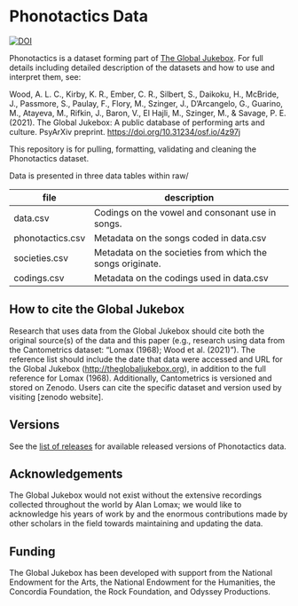 # Phonotactics Data


[![DOI](https://zenodo.org/badge/343250520.svg)](https://zenodo.org/badge/latestdoi/343250520)


Phonotactics is a dataset forming part of [The Global Jukebox](https://theglobaljukebox.org/#). 
For full details including detailed description of the datasets and how to use and interpret them, see:

Wood, A. L. C., Kirby, K. R., Ember, C. R., Silbert, S., Daikoku, H., McBride, J., Passmore, S., Paulay, F., Flory, M., Szinger, J., D’Arcangelo, G., Guarino, M., Atayeva, M., Rifkin, J., Baron, V., El Hajli, M., Szinger, M., & Savage, P. E. (2021). The Global Jukebox: A public database of performing arts and culture. PsyArXiv preprint. https://doi.org/10.31234/osf.io/4z97j


This repository is for pulling, formatting, validating and cleaning the Phonotactics dataset.

Data is presented in three data tables within raw/

| file             | description                                              |
|------------------|----------------------------------------------------------|
| data.csv         | Codings on the vowel and consonant use in songs.         |
| phonotactics.csv | Metadata on the songs coded in data.csv                  |
| societies.csv    | Metadata on the societies from which the songs originate.|
| codings.csv      | Metadata on the codings used in data.csv  				  |


## How to cite the Global Jukebox

Research that uses data from the Global Jukebox should cite both the original source(s) of the data and this paper (e.g., research using data from the Cantometrics dataset: “Lomax (1968); Wood et al. (2021)”). The reference list should include the date that data were accessed and URL for the Global Jukebox (http://theglobaljukebox.org), in addition to the full reference for Lomax (1968). Additionally, Cantometrics is versioned and stored on Zenodo. Users can cite the specific dataset and version used by visiting [zenodo website].

## Versions

See the [list of releases](https://github.com/theglobaljukebox/phonotactics/releases) for available released versions of Phonotactics data.

## Acknowledgements

The Global Jukebox would not exist without the extensive recordings collected throughout the world by Alan Lomax; we would like to acknowledge his years of work by  and the enormous contributions made by other scholars in the field towards maintaining and updating the data.

## Funding 

The Global Jukebox has been developed with support from the National Endowment for the Arts, the National Endowment for the Humanities, the Concordia Foundation, the Rock Foundation, and Odyssey Productions.
